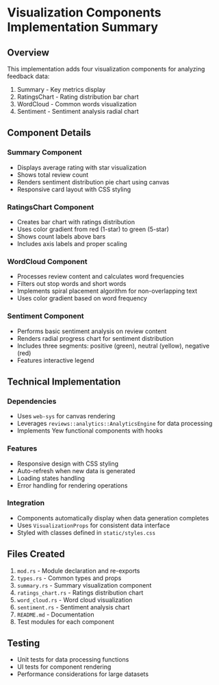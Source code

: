 # Visualization Components Implementation Summary

## Overview
This implementation adds four visualization components for analyzing feedback data:
1. Summary - Key metrics display
2. RatingsChart - Rating distribution bar chart
3. WordCloud - Common words visualization
4. Sentiment - Sentiment analysis radial chart

## Component Details

### Summary Component
- Displays average rating with star visualization
- Shows total review count
- Renders sentiment distribution pie chart using canvas
- Responsive card layout with CSS styling

### RatingsChart Component
- Creates bar chart with ratings distribution
- Uses color gradient from red (1-star) to green (5-star)
- Shows count labels above bars
- Includes axis labels and proper scaling

### WordCloud Component
- Processes review content and calculates word frequencies
- Filters out stop words and short words
- Implements spiral placement algorithm for non-overlapping text
- Uses color gradient based on word frequency

### Sentiment Component
- Performs basic sentiment analysis on review content
- Renders radial progress chart for sentiment distribution
- Includes three segments: positive (green), neutral (yellow), negative (red)
- Features interactive legend

## Technical Implementation

### Dependencies
- Uses `web-sys` for canvas rendering
- Leverages `reviews::analytics::AnalyticsEngine` for data processing
- Implements Yew functional components with hooks

### Features
- Responsive design with CSS styling
- Auto-refresh when new data is generated
- Loading states handling
- Error handling for rendering operations

### Integration
- Components automatically display when data generation completes
- Uses `VisualizationProps` for consistent data interface
- Styled with classes defined in `static/styles.css`

## Files Created
1. `mod.rs` - Module declaration and re-exports
2. `types.rs` - Common types and props
3. `summary.rs` - Summary visualization component
4. `ratings_chart.rs` - Ratings distribution chart
5. `word_cloud.rs` - Word cloud visualization
6. `sentiment.rs` - Sentiment analysis chart
7. `README.md` - Documentation
8. Test modules for each component

## Testing
- Unit tests for data processing functions
- UI tests for component rendering
- Performance considerations for large datasets